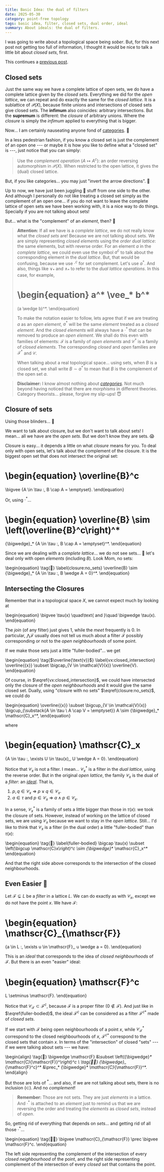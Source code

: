 ```yaml
---
title: Basic Idea: the dual of filters
date: 2025-05-30
category: point-free topology
tags: basic idea, filter, closed sets, dual order, ideal
summary: About ideals: the dual of filters.
---
```


I was going to write about a topological space being *sober*.
But,
for this next post not getting too full of information,
I thought it would be nice to talk a little bit about *closed sets*, first.

This continues a
[previous post]({filename}basic_idea-020-back_to_the_points.md).


Closed sets
-----------

Just the same way we have a complete lattice of open sets,
we do have a complete lattice given by the *closed sets*.
Everything we did for the *open lattice*,
we can repeat and do exactly the same for the *closed lattice*.
It is a sublattice of $\mathscr{P}(X)$,
because finite unions and intersections of closed sets give closed sets.
The **infimum** also coincides: arbitrary intersections.
But the **supremum** is different: the *closure* of arbitrary unions.
Where the *closure* is simply the *infimum* applied to everything that is bigger.

Now... I am certainly nauseating anyone fond of [categories][]. :nauseated_face:

[categories]: https://en.wikipedia.org/wiki/Category_theory "Category Theory"

In a less pedestrian fashion,
if you know a closed set is just the complement of an open one
--- or maybe it is how you like to define what a "closed set" is ---,
just notice that you can simply:
> Use the *complement operation* ($A \mapsto A^c$):
> an order reversing automorphism in $\mathscr{P}(X)$.
> When restricted to the open lattice, it gives the (dual) closed lattice.

But, if you like categories...
you may just "invert the arrow directions". :triumph:

Up to now, we have just been juggling 🤹 stuff from one side to the other.
And although I personally do not like treating a closed set
simply as the complement of an open one...
if you do not want to leave the complete lattice of open sets we have been working with,
it is a nice way to do things.
Specially if you are not talking about sets!

But... what is the "complement" of an *element*, then? :shrug:

> **Attention:**
> If all we have is a *complete lattice*,
> we do not really know what the *closed sets* are!
> Because we are not talking about sets.
> We are simply representing *closed elements* using the *order dual lattice*:
> the same elements, but with reverse order.
> For an element $a$ in the *complete lattice*,
> we could even use the symbol $a^c$ to talk about the corresponding element in the *dual lattice*.
> But, that would be confusing, because we use $\cdot^c$ for set complement.
> Let's use $a^*$.
> And also, things like $\vee_*$ and $\wedge_*$ to refer to the *dual lattice operations*.
> In this case, for example,
>
> \begin{equation}
>   a^* \vee_* b^*
>   =
>   (a \wedge b)^*.
> \end{equation}
>
> To make the notation easier to follow, lets agree that
> if we are treating $a$ as an *open element*,
> $a^*$ will be the same *element* treated as a *closed element*.
> And the *closed elements* will always have a $\cdot^*$ that can be removed
> to produce an *open element*.
> We shall do this even with families of elements:
> $\mathscr{F}$ is a family of *open elements*
> and $\mathscr{C}^*$ is a family of *closed elements*.
> The corresponding *closed* and *open* families are $\mathscr{F}^*$ and $\mathscr{C}$.
>
> When talking about a real topological space... using sets,
> when $B$ is a closed set, we shall write
> $B \sim a^*$ to mean that $B$ is the complement of the open set $a$.

> **Disclaimer:**
> I know almost nothing about *[categories][]*.
> Not much beyond having noticed that there are *morphisms* in different theories.
> Category theorists... please, forgive my slip-ups! :innocent:


Closure of sets
---------------

Using those blinders... :see_no_evil:

We want to talk about closure,
but we don't want to talk about sets!
I mean... all we have are the *open sets*.
But we don't know they are sets. :scream:

Closure is easy... it depends a little on what *closure* means for you.
To deal only with open sets, let's talk about the complement of the closure.
It is the biggest open set that does not intersect the original set:

\begin{equation}
  \overline{B}^c
  =
  \bigvee \{A \in \tau :\, B \cap A = \emptyset\}.
\end{equation}

Or, using $\cdot^*$...

\begin{equation}
  \overline{B}
  \sim
  \left(\overline{B}^c\right)^*
  =
  {\bigwedge}_* \{A \in \tau :\, B \cap A = \emptyset\}^*.
\end{equation}

Since we are dealing with a *complete lattice*...
we do not see sets... :see_no_evil:
let's deal only with open *elements* (including $B$).
Look Mom, no sets:

\begin{equation}
  \tag{🚴}
  \label{closure:no_sets}
  \overline{B}
  \sim
  {\bigwedge}_* \{A \in \tau :\, B \wedge A = 0\}^*.
\end{equation}


Intersecting the Closures
-------------------------

Remember that in a topological space $X$,
we cannot expect much by looking at

\begin{equation}
  \bigvee \tau(x)
  \quad\text{ and }\quad
  \bigwedge \tau(x).
\end{equation}

The *join* (of any filter) just gives 1,
while the *meet* frequently is $0$.
In particular,
$\bigwedge \mathscr{F}$ usually does not tell us much about a filter $\mathscr{F}$
possibly corresponding or not to the *open neighbourhoods* of some point.

If we make those sets just a little "fuller-bodied"... we get

\begin{equation}
  \tag{$\overline{\text{v}}$}
  \label{vx:closed_intersection}
  \overline{\{x\}}
  \subset
  \bigcap_{V \in \mathcal{V}(x)} \overline{V}.
\end{equation}

Of course, in $\eqref{vx:closed_intersection}$,
we could have intersected only the closure of the *open neighbourhoods*
and it would give the same closed set.
Dually, using "closure with no sets" $\eqref{closure:no_sets}$, we could do

\begin{equation}
  \overline{\{x\}}
  \subset
  \bigcup_{V \in \mathcal{V}(x)}
  \bigcup_{\substack{A \in \tau \\ A \cap V = \emptyset}} A
  \sim
  {\bigwedge}_* \mathscr{C}_x^*,
\end{equation}

where

\begin{equation}
  \mathscr{C}_x
  =
  \{A \in \tau :\, \exists U \in \tau(x),\, U \wedge A = 0\}.
\end{equation}

Notice that $\mathscr{C}_x$ is not a filter.
I mean... $\mathscr{C}_x^*$ is a filter in the *dual lattice*, using the reverse order.
But in the original *open lattice*,
the family $\mathscr{C}_x$ is the dual of a *filter*: an *[ideal][]*.
That is,

1. $p, q \in \mathscr{C}_x$ $\Rightarrow$ $p \vee q \in \mathscr{C}_x$.
2. $a \in \tau$ and $p \in \mathscr{C}_x$ $\Rightarrow$ $a \wedge p \in \mathscr{C}_x$.

[ideal]: https://en.wikipedia.org/wiki/Ideal_(order_theory) "Ideals in a Lattice"

In a sense, $\mathscr{C}_x^*$ is a family of sets a little bigger than those in $\tau(x)$:
we took the closure of sets.
However, instead of working on the lattice of closed sets,
we are using $\mathscr{C}_x$ because we want to stay in the *open lattice*.
Still... I'd like to think that $\mathscr{C}_x$ is a filter (in the dual order)
a little "fuller-bodied" than $\tau(x)$:

\begin{equation}
  \tag{💪}
  \label{fuller-bodied}
  \bigcap \tau(x)
  \subset
  \left(\bigcup \mathscr{C}_x\right)^c
  \sim
  {\bigwedge}_* \mathscr{C}_x^*
\end{equation}

And that the right side above corresponds to the intersection of the closed neighbourhoods.


Even Easier 🤹
--------------

Let $\mathscr{F} \subsetneq L$ be a *filter* in a lattice $L$.
We can do exactly as with $\mathscr{C}_x$, except we do not have the point $x$.
We have $\mathscr{F}$:

\begin{equation}
  \mathscr{C}_{\mathscr{F}}
  =
  \{a \in L :\, \exists u \in \mathscr{F},\, u \wedge a = 0\}.
\end{equation}

This is an *ideal* that corresponds to the idea of *closed neighbourhoods* of $\mathscr{F}$.
But there is an even "easier" ideal:

\begin{equation}
  \mathscr{F}^c
  =
  L \setminus \mathscr{F}.
\end{equation}

Notice that $\mathscr{C}_{\mathscr{F}} \subset \mathscr{F}^c$,
because $\mathscr{F}$ is a proper filter ($0 \not \in \mathscr{F}$).
And just like in $\eqref{fuller-bodied}$,
the ideal $\mathscr{F}^c$ can be considered as a filter ${\mathscr{F}^c}^*$ made of *closed sets*.

If we start with $\mathscr{F}$ being open neighbourhoods of a point $x$,
while $\mathscr{C}_{\mathscr{F}}^*$ correspond to the closed neighbourhoods of $x$,
${\mathscr{F}^c}^*$ correspond to the closed sets that contain $x$.
In terms of the "intersection" of closed "sets"
--- if we were talking about sets ---
we have:

\begin{align}
  \tag{💪}
  \bigwedge \mathscr{F}
  &\subset
  \left({\bigwedge}_* \mathscr{C}_{\mathscr{F}}^*\right)^c
  \\
  \tag{💪💪}
  {\bigwedge}_* {\mathscr{F}^c}^*
  &\prec_*
  {\bigwedge}_* \mathscr{C}_{\mathscr{F}}^*.
\end{align}

But those are lots of ${}^*$...
and also, if we are not talking about sets, there is no inclusion ($\subset$).
And no *complement*!

> **Remember:**
> Those are not sets. They are just *elements* in a lattice.
> And ${\cdot}^*$ is attached to an *element* just to remind us that we are
> reversing the order and treating the *elements* as *closed sets*, instead of *open*.

So, getting rid of everything that depends on *sets*...
and getting rid of all those ${\cdot}^*$...

\begin{equation}
  \tag{💪💪}
  \bigvee \mathscr{C}_{\mathscr{F}}
  \prec
  \bigvee \mathscr{F}^c.
\end{equation}

The left side representing the complement of the intersection
of every *closed neighbourhood* of the point,
and the right side representing complement of the intersection
of every *closed set* that contains the point.
